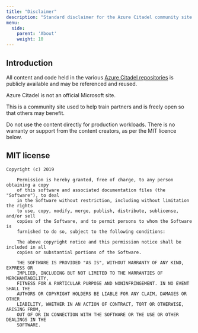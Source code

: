 ```yaml
---
title: "Disclaimer"
description: "Standard disclaimer for the Azure Citadel community site."
menu:
  side:
    parent: 'About'
    weight: 10
---
```


## Introduction

All content and code held in the various [Azure Citadel repositories](https://github.com/azurecitadel?tab=repositories) is publicly available and may be referenced and reused.

Azure Citadel is not an official Microsoft site.

This is a community site used to help train partners and is freely open so that others may benefit.

Do not use the content directly for production workloads. There is no warranty or support from the content creators, as per the MIT licence below.

## MIT license

```text
Copyright (c) 2019

    Permission is hereby granted, free of charge, to any person obtaining a copy
    of this software and associated documentation files (the "Software"), to deal
    in the Software without restriction, including without limitation the rights
    to use, copy, modify, merge, publish, distribute, sublicense, and/or sell
    copies of the Software, and to permit persons to whom the Software is
    furnished to do so, subject to the following conditions:

    The above copyright notice and this permission notice shall be included in all
    copies or substantial portions of the Software.

    THE SOFTWARE IS PROVIDED "AS IS", WITHOUT WARRANTY OF ANY KIND, EXPRESS OR
    IMPLIED, INCLUDING BUT NOT LIMITED TO THE WARRANTIES OF MERCHANTABILITY,
    FITNESS FOR A PARTICULAR PURPOSE AND NONINFRINGEMENT. IN NO EVENT SHALL THE
    AUTHORS OR COPYRIGHT HOLDERS BE LIABLE FOR ANY CLAIM, DAMAGES OR OTHER
    LIABILITY, WHETHER IN AN ACTION OF CONTRACT, TORT OR OTHERWISE, ARISING FROM,
    OUT OF OR IN CONNECTION WITH THE SOFTWARE OR THE USE OR OTHER DEALINGS IN THE
    SOFTWARE.
```
